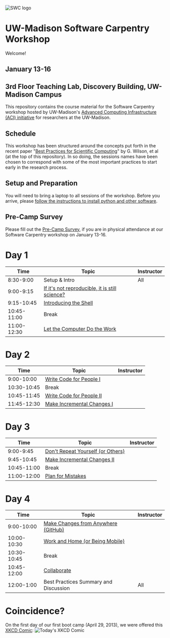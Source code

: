 ![SWC logo](http://software-carpentry.org/img/software-carpentry-banner.png)

UW-Madison Software Carpentry Workshop
=======================================
Welcome!

January 13-16
-------------------

3rd Floor Teaching Lab, Discovery Building, UW-Madison Campus
------------------

This repository contains the course material for the Software
Carpentry workshop hosted by UW-Madison's 
[Advanced Computing Infrastructure (ACI) initiative](https://aci.wisc.edu) for researchers at the UW-Madison.

Schedule
-----------

This workshop has been structured around the concepts put forth in the
recent paper "[Best Practices for Scientific Computing](http://www.plosbiology.org/article/info%3Adoi%2F10.1371%2Fjournal.pbio.1001745)" by G. Wilson,
et al (at the top of this repository). In so doing, the sessions names 
have been chosen to correspond
with some of the most important practices to start early in the research process.

Setup and Preparation
-----------

You will need to bring a laptop to all sessions of the workshop.
Before you arrive, please
[follow the instructions to install python and other software](setup/README.md).

Pre-Camp Survey
-----------
Please fill out the [Pre-Camp Survey](https://docs.google.com/forms/d/1qVqOzryfwywtdLqupN1TQlF99dk9tn1_MrINoe_JuUU/viewform), if you are in physical attendance at our Software Carpentry workshop on January 13-16.

Day 1
=======

| Time         | Topic                                   | Instructor   |
| ------------ | --------------------------------------- |--------------|
| 8:30-9:00    | Setup & Intro                           |   All        |
| 9:00-9:15    | [If it's not reproducible, it is still science?](https://github.com/UW-Madison-ACI/boot-camps/blob/2014-08-04-Davidson/BestPractices.pdf?raw=true) |  |
| 9:15-10:45   | [Introducing the Shell](shell/Readme.md)| |
| 10:45-11:00  | Break                                   |              |
| 11:00-12:30  | [Let the Computer Do the Work](shell/automation/Readme.md) |    |

Day 2
=======

| Time         | Topic                                   | Instructor   |
| ------------ | --------------------------------------- |--------------|
| 9:00-10:00   | [Write Code for People I](python/best_practice/Readme.md) |  |
| 10:30-10:45    | Break                                   |              |
| 10:45-11:45    | [Write Code for People II](python/best_practice/Readme.md) |  |
| 11:45-12:30    | [Make Incremental Changes I](version-control/git/local/Readme.md) | |

Day 3
=======

| Time         | Topic                                   | Instructor   |
| ------------ | --------------------------------------- |--------------|
| 9:00-9:45    | [Don't Repeat Yourself (or Others)](python/best_practice/dont_repeat_yourself.md) |   |
| 9:45-10:45   | [Make Incremental Changes II](version-control/git/local/Revert_and_branch.md) |   |
| 10:45-11:00  | Break					 | 		|
| 11:00-12:00  | [Plan for Mistakes](python/testing/Readme.md) |  |

Day 4
======

| Time         | Topic                                   | Instructor   |
| ------------ | --------------------------------------- |--------------|
| 9:00-10:00    | [Make Changes from Anywhere (GitHub)](version-control/git/github/Readme.md) |  |
| 10:00-10:30    | [Work and Home (or Being Mobile)](version-control/git/mobility/Readme.md) |  |
| 10:30-10:45    | Break                                   |      	|
| 10:45-12:00    | [Collaborate](version-control/git/collaborate/Readme.md) |  |
| 12:00-1:00    | Best Practices Summary and Discussion	 |   All	|

Coincidence?
============

On the first day of our first boot camp (April 29, 2013), we were offered this [XKCD Comic](http://xkcd.com/1205/):
![Today's XKCD Comic](http://imgs.xkcd.com/comics/is_it_worth_the_time.png)

